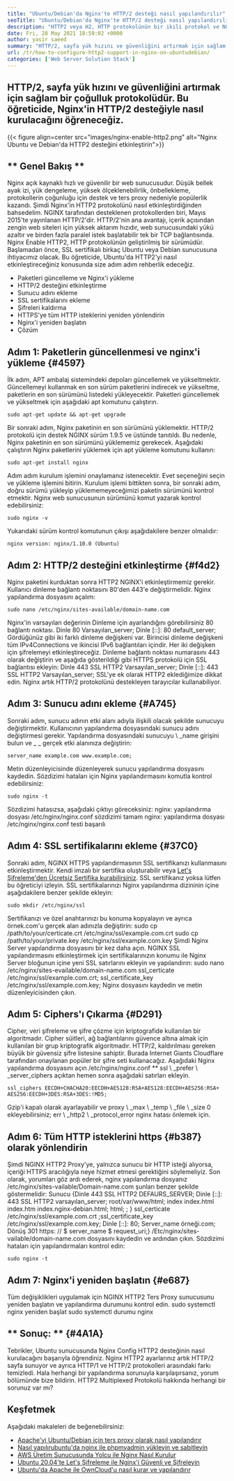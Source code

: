 ```yaml
---
title: "Ubuntu/Debian'da Nginx'te HTTP/2 desteği nasıl yapılandırılır" 
seoTitle: "Ubuntu/Debian'da Nginx'te HTTP/2 desteği nasıl yapılandırılır" 
description: "HTTP2 veya H2, HTTP protokolünün bir ikili protokol ve NGINX'i etkinleştirdikten sonra site sayfalarının hızını artırmaya izin veren geliştirilmiş bir sürümüdür." 
date: Fri, 28 May 2021 18:59:02 +0000
author: yasir saeed
summary: "HTTP/2, sayfa yük hızını ve güvenliğini artırmak için sağlam bir çoğullu protokoldür. Bu öğreticide, Nginx'in HTTP/2 desteğiyle nasıl kurulacağını öğreneceğiz." 
url: /tr/how-to-configure-http2-support-in-nginx-on-ubuntudebian/
categories: ['Web Server Solution Stack']
---
```


## HTTP/2, sayfa yük hızını ve güvenliğini artırmak için sağlam bir çoğulluk protokolüdür. Bu öğreticide, Nginx'in HTTP/2 desteğiyle nasıl kurulacağını öğreneceğiz.

{{< figure align=center src="images/nginx-enable-http2.png" alt="Nginx Ubuntu ve Debian'da HTTP2 desteğini etkinleştirin">}}


## ** Genel Bakış **
Nginx açık kaynaklı hızlı ve güvenilir bir web sunucusudur. Düşük bellek ayak izi, yük dengeleme, yüksek ölçeklenebilirlik, önbellekleme, protokollerin çoğunluğu için destek ve ters proxy nedeniyle popülerlik kazandı. Şimdi Nginx'in HTTP2 protokolünü nasıl etkinleştirdiğinden bahsedelim.
NGINX tarafından desteklenen protokollerden biri, Mayıs 2015'te yayınlanan HTTP/2'dir. HTTP/2'nin ana avantajı, içerik açısından zengin web siteleri için yüksek aktarım hızıdır, web sunucusundaki yükü azaltır ve birden fazla paralel istek başlatabilir tek bir TCP bağlantısında. Nginx Enable HTTP2, HTTP protokolünün geliştirilmiş bir sürümüdür. Başlamadan önce, SSL sertifikalı birkaç Ubuntu veya Debian sunucusuna ihtiyacımız olacak. Bu öğreticide, Ubuntu'da HTTP2'yi nasıl etkinleştireceğiniz konusunda size adım adım rehberlik edeceğiz.
  * Paketleri güncelleme ve Nginx'i yükleme
  * HTTP/2 desteğini etkinleştirme
  * Sunucu adını ekleme
  * SSL sertifikalarını ekleme
  * Şifreleri kaldırma
  * HTTPS'ye tüm HTTP isteklerini yeniden yönlendirin
  * Nginx'i yeniden başlatın
  * Çözüm

## Adım 1: Paketlerin güncellenmesi ve nginx'i yükleme {#4597}
İlk adım, APT ambalaj sistemindeki depoları güncellemek ve yükseltmektir. Güncellemeyi kullanmak en son sürüm paketlerini indirecek ve yükseltme, paketlerin en son sürümünü listedeki yükleyecektir. Paketleri güncellemek ve yükseltmek için aşağıdaki apt komutunu çalıştırın.
```
sudo apt-get update && apt-get upgrade
```
Bir sonraki adım, Nginx paketinin en son sürümünü yüklemektir. HTTP/2 protokolü için destek NGINX sürüm 1.9.5 ve üstünde tanıtıldı. Bu nedenle, Nginx paketinin en son sürümünü yüklememiz gerekecek. Aşağıdaki çalıştırın Nginx paketlerini yüklemek için apt yükleme komutunu kullanın:
```
sudo apt-get install nginx
```
Adım adım kurulum işlemini onaylamanız istenecektir. Evet seçeneğini seçin ve yükleme işlemini bitirin. Kurulum işlemi bittikten sonra, bir sonraki adım, doğru sürümü yükleyip yüklememeyeceğimizi paketin sürümünü kontrol etmektir. Nginx web sunucusunun sürümünü komut yazarak kontrol edebilirsiniz:
```
sudo nginx -v
```
Yukarıdaki sürüm kontrol komutunun çıkışı aşağıdakilere benzer olmalıdır:
```
nginx version: nginx/1.10.0 (Ubuntu)
```

## Adım 2: HTTP/2 desteğini etkinleştirme {#f4d2}
Nginx paketini kurduktan sonra HTTP2 NGINX'i etkinleştirmemiz gerekir. Kullanıcı dinleme bağlantı noktasını 80'den 443'e değiştirmelidir. Nginx yapılandırma dosyasını açalım:
```
sudo nano /etc/nginx/sites-available/domain-name.com
```
Nginx'in varsayılan değerinin Dinleme için ayarlandığını görebilirsiniz 80 bağlantı noktası.
Dinle 80 Varsayılan_server;
Dinle [::]: 80 default_server;
Gördüğünüz gibi iki farklı dinleme değişkeni var. Birincisi dinleme değişkeni tüm IPv4Connections ve ikincisi IPv6 bağlantıları içindir. Her iki değişken için şifrelemeyi etkinleştireceğiz. Dinleme bağlantı noktası numarasını 443 olarak değiştirin ve aşağıda gösterildiği gibi HTTPS protokolü için SSL bağlantısı ekleyin:
Dinle 443 SSL HTTP2 Varsayılan_server;
Dinle [::]: 443 SSL HTTP2 Varsayılan_server;
SSL'ye ek olarak HTTP2 eklediğimize dikkat edin. Nginx artık HTTP/2 protokolünü destekleyen tarayıcılar kullanabiliyor.

## Adım 3: Sunucu adını ekleme {#A745}
Sonraki adım, sunucu adının etki alanı adıyla ilişkili olacak şekilde sunucuyu değiştirmektir. Kullanıcının yapılandırma dosyasındaki sunucu adını değiştirmesi gerekir. Yapılandırma dosyasındaki sunucuyu \ _name girişini bulun ve _ _ gerçek etki alanınıza değiştirin:
```
server_name example.com www.example.com;
```
Metin düzenleyicisinde düzenleyerek sunucu yapılandırma dosyasını kaydedin. Sözdizimi hataları için Nginx yapılandırmasını komutla kontrol edebilirsiniz:
```
sudo nginx -t
```
Sözdizimi hatasızsa, aşağıdaki çıktıyı göreceksiniz:
nginx: yapılandırma dosyası /etc/nginx/nginx.conf sözdizimi tamam
nginx: yapılandırma dosyası /etc/nginx/nginx.conf testi başarılı

## Adım 4: SSL sertifikalarını ekleme {#37C0}
Sonraki adım, NGINX HTTPS yapılandırmasının SSL sertifikanızı kullanmasını etkinleştirmektir. Kendi imzalı bir sertifika oluşturabilir veya [Let's Şifreleme'den Ücretsiz Sertifika kurabilirsiniz][1]. SSL sertifikanız yoksa lütfen bu öğreticiyi izleyin. SSL sertifikalarınızı Nginx yapılandırma dizininin içine aşağıdakilere benzer şekilde ekleyin:
```
sudo mkdir /etc/nginx/ssl
```
Sertifikanızı ve özel anahtarınızı bu konuma kopyalayın ve ayrıca örnek.com'u gerçek alan adınızla değiştirin:
sudo cp /path/to/your/certicate.crt /etc/nginx/ssl/example.com.crt
sudo cp /path/to/your/private.key /etc/nginx/ssl/example.com.key
Şimdi Nginx Server yapılandırma dosyasını bir kez daha açın. NGINX SSL yapılandırmasını etkinleştirmek için sertifikalarınızın konumu ile Nginx Server bloğunun içine yeni SSL satırlarını ekleyin ve yapılandırın:
sudo nano /etc/nginx/sites-evailable/domain-name.com
ssl_certicate /etc/nginx/ssl/example.com.crt;
ssl_certificate_key /etc/nginx/ssl/example.com.key;
Nginx dosyasını kaydedin ve metin düzenleyicisinden çıkın.

## Adım 5: Ciphers'ı Çıkarma {#D291}
Cipher, veri şifreleme ve şifre çözme için kriptografide kullanılan bir algoritmadır. Cipher süitleri, ağ bağlantılarını güvence altına almak için kullanılan bir grup kriptografik algoritmadır. HTTP/2, kaldırılması gereken büyük bir güvensiz şifre listesine sahiptir. Burada Internet Giants Cloudflare tarafından onaylanan popüler bir şifre seti kullanacağız.
Aşağıdaki Nginx yapılandırma dosyasını açın /etc/nginx/nginx.conf ** ssl \ _prefer \ _server_ciphers açıktan hemen sonra aşağıdaki satırları ekleyin.
```
ssl_ciphers EECDH+CHACHA20:EECDH+AES128:RSA+AES128:EECDH+AES256:RSA+
AES256:EECDH+3DES:RSA+3DES:!MD5;
```
Gzip'i kapalı olarak ayarlayabilir ve proxy \ _max \ _temp \ _file \ _size 0 ekleyebilirsiniz; err \ _http2 \ _protocol_error nginx hatası önlemek için.

## Adım 6: Tüm HTTP isteklerini https {#b387} olarak yönlendirin
Şimdi NGINX HTTP2 Proxy'ye, yalnızca sunucu bir HTTP isteği alıyorsa, içeriği HTTPS aracılığıyla neye hizmet etmesi gerektiğini söylemeliyiz. Son olarak, yorumları göz ardı ederek, nginx yapılandırma dosyanız /etc/nginx/sites-vailable/Domain-name.com şunları benzer şekilde göstermelidir:
Sunucu {Dinle 443 SSL HTTP2 DEFAURS_SERVER; Dinle [::]: 443 SSL HTTP2 varsayılan_server; root/var/www/html; index index.html index.htm index.nginx-debian.html; html; ; } ssl_certicate /etc/nginx/ssl/example.com.crt ;ssl_certificate_key /etc/nginx/ssl/example.com.key; Dinle [::]: 80; Server_name örneği.com; Dönüş 301 https: // $ server_name $ request_uri;}
/Etc/nginx/sites-vailable/domain-name.com dosyasını kaydedin ve ardından çıkın. Sözdizimi hataları için yapılandırmaları kontrol edin:
```
sudo nginx -t
```

## Adım 7: Nginx'i yeniden başlatın {#e687}
Tüm değişiklikleri uygulamak için NGINX HTTP2 Ters Proxy sunucusunu yeniden başlatın ve yapılandırma durumunu kontrol edin.
sudo systemctl nginx yeniden başlat
sudo systemctl durumu nginx

## ** Sonuç: ** {#4A1A}
Tebrikler, Ubuntu sunucusunda Nginx Config HTTP2 desteğinin nasıl kurulacağını başarıyla öğrendiniz. Nginx HTTP2 ayarlarınız artık HTTP/2 sayfa sunuyor ve ayrıca HTTP/1 ve HTTP/2 protokolleri arasındaki farkı temizledi. Hala herhangi bir yapılandırma sorunuyla karşılaşırsanız, yorum bölümünde bize bildirin.
HTTP2 Multiplexed Protokolü hakkında herhangi bir sorunuz var mı?

## Keşfetmek
Aşağıdaki makaleleri de beğenebilirsiniz:
  * [Apache'yi Ubuntu/Debian için ters proxy olarak nasıl yapılandırır][3]
  * [Nasıl yapılır][3][ubuntu'da nginx ile phpmyadmin yükleyin ve sabitleyin][4]
  * [AWS Üretim Sunucusunda Yolcu ile Nginx Nasıl Kurulur][5]
  * [Ubuntu 20.04'te Let's Şifreleme ile Nginx'i Güvenli ve Şifreleyin][1]
  * [Ubuntu'da Apache ile OwnCloud'u nasıl kurar ve yapılandırır][6]

  
[1]: https://blog.containerize.com/web-server-solution-stack/how-to-secure-nginx-with-letsencrypt-on-ubuntu-20-04/
[2]: mailto:yasir.saeed@aspose.com
[3]: https://blog.containerize.com/web-server-solution-stack/how-to-configure-apache-as-a-reverse-proxy-for-ubuntudebian/
[4]: https://blog.containerize.com/web-server-solution-stack/how-to-install-and-secure-phpmyadmin-with-nginx-on-ubuntu/
[5]: https://blog.containerize.com/web-server-solution-stack/how-to-setup-nginx-with-passenger-on-aws-production-server/
[6]: https://blog.containerize.com/backup-and-sync-software/how-to-install-and-configure-owncloud-with-apache-on-ubuntu/
